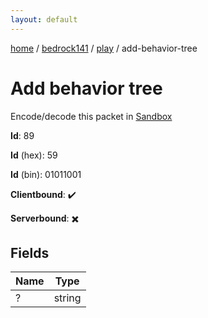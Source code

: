 ```yaml
---
layout: default
---
```


[home](/)  /  [bedrock141](/protocol/bedrock141)  /  [play](/protocol/bedrock141/play)  /  add-behavior-tree

# Add behavior tree

Encode/decode this packet in [Sandbox](../../../sandbox/bedrock141#play.add_behavior_tree)

**Id**: 89

**Id** (hex): 59

**Id** (bin): 01011001

**Clientbound**: ✔️

**Serverbound**: ✖️

## Fields

Name | Type
---|---
? | string
